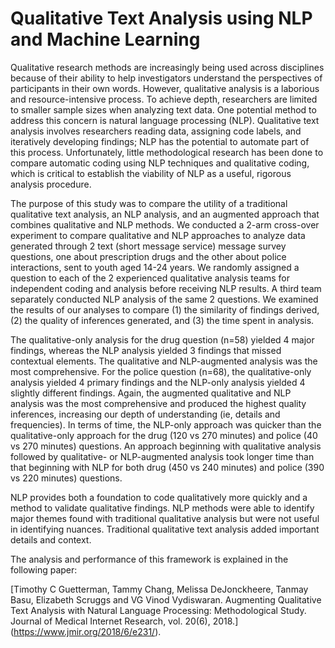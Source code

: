 # Qualitative Text Analysis using NLP and Machine Learning
 
Qualitative research methods are increasingly being used across disciplines because of their ability to help investigators understand the perspectives of participants in their own words. However, qualitative analysis is a laborious and resource-intensive process. To achieve depth, researchers are limited to smaller sample sizes when analyzing text data. One potential method to address this concern is natural language processing (NLP). Qualitative text analysis involves researchers reading data, assigning code labels, and iteratively developing findings; NLP has the potential to automate part of this process. Unfortunately, little methodological research has been done to compare automatic coding using NLP techniques and qualitative coding, which is critical to establish the viability of NLP as a useful, rigorous analysis procedure.


The purpose of this study was to compare the utility of a traditional qualitative text analysis, an NLP analysis, and an augmented approach that combines qualitative and NLP methods. We conducted a 2-arm cross-over experiment to compare qualitative and NLP approaches to analyze data generated through 2 text (short message service) message survey questions, one about prescription drugs and the other about police interactions, sent to youth aged 14-24 years. We randomly assigned a question to each of the 2 experienced qualitative analysis teams for independent coding and analysis before receiving NLP results. A third team separately conducted NLP analysis of the same 2 questions. We examined the results of our analyses to compare (1) the similarity of findings derived, (2) the quality of inferences generated, and (3) the time spent in analysis.


The qualitative-only analysis for the drug question (n=58) yielded 4 major findings, whereas the NLP analysis yielded 3 findings that missed contextual elements. The qualitative and NLP-augmented analysis was the most comprehensive. For the police question (n=68), the qualitative-only analysis yielded 4 primary findings and the NLP-only analysis yielded 4 slightly different findings. Again, the augmented qualitative and NLP analysis was the most comprehensive and produced the highest quality inferences, increasing our depth of understanding (ie, details and frequencies). In terms of time, the NLP-only approach was quicker than the qualitative-only approach for the drug (120 vs 270 minutes) and police (40 vs 270 minutes) questions. An approach beginning with qualitative analysis followed by qualitative- or NLP-augmented analysis took longer time than that beginning with NLP for both drug (450 vs 240 minutes) and police (390 vs 220 minutes) questions.


NLP provides both a foundation to code qualitatively more quickly and a method to validate qualitative findings. NLP methods were able to identify major themes found with traditional qualitative analysis but were not useful in identifying nuances. Traditional qualitative text analysis added important details and context.

The analysis and performance of this framework is explained in the following paper:

[Timothy C Guetterman, Tammy Chang, Melissa DeJonckheere, Tanmay Basu, Elizabeth Scruggs and VG Vinod Vydiswaran. Augmenting Qualitative Text Analysis with Natural Language Processing: Methodological Study. Journal of Medical Internet Research, vol. 20(6), 2018.] (https://www.jmir.org/2018/6/e231/).
